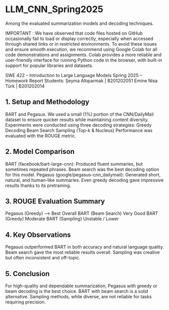 # LLM_CNN_Spring2025
Among the evaluated summarization models and decoding techniques.

IMPORTANT :  We have observed that code files hosted on GitHub occasionally fail to load or display correctly, especially when accessed through shared links or in restricted environments. To avoid these issues and ensure smooth execution, we recommend using Google Colab for all code demonstrations and assignments. Colab provides a more reliable and user-friendly interface for running Python code in the browser, with built-in support for popular libraries and datasets.


SWE 422 – Introduction to Large Language Models
Spring 2025 – Homework Report
Students:
Şeyma Altıparmak | B201202051
Emine Nisa Türk | B201202014

## 1. Setup and Methodology
BART and Pegasus. We used a small (1%) portion of the CNN/DailyMail dataset to ensure quicker results while maintaining content diversity.
Experiments were conducted using three decoding strategies:
Greedy Decoding
Beam Search
Sampling (Top-k & Nucleus)
Performance was evaluated with the ROUGE metric.

## 2. Model Comparison
BART (facebook/bart-large-cnn):
Produced fluent summaries, but sometimes repeated phrases.
Beam search was the best decoding option for this model.
Pegasus (google/pegasus-cnn_dailymail):
Generated short, natural, and human-like summaries.
Even greedy decoding gave impressive results thanks to its pretraining.

## 3. ROUGE Evaluation Summary
Pegasus (Greedy) --> Best Overall
BART (Beam Search)	Very Good
BART (Greedy)	Moderate
BART (Sampling)	Unstable / Lower

## 4. Key Observations
Pegasus outperformed BART in both accuracy and natural language quality. Beam search gave the most reliable results overall. Sampling was creative but often inconsistent and off-topic.

## 5. Conclusion
For high-quality and dependable summarization, Pegasus with greedy or beam decoding is the best choice. BART with beam search is a solid alternative. Sampling methods, while diverse, are not reliable for tasks requiring precision.

